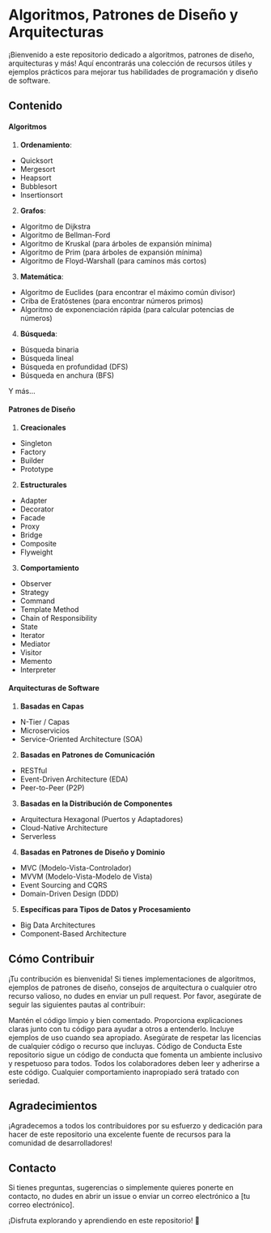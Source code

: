 # Algoritmos, Patrones de Diseño y Arquitecturas

¡Bienvenido a este repositorio dedicado a algoritmos, patrones de diseño, arquitecturas y más! Aquí encontrarás una colección de recursos útiles y ejemplos prácticos para mejorar tus habilidades de programación y diseño de software.

## Contenido

#### Algoritmos

1. **Ordenamiento**:

- Quicksort
- Mergesort
- Heapsort
- Bubblesort
- Insertionsort

2. **Grafos**:

- Algoritmo de Dijkstra
- Algoritmo de Bellman-Ford
- Algoritmo de Kruskal (para árboles de expansión mínima)
- Algoritmo de Prim (para árboles de expansión mínima)
- Algoritmo de Floyd-Warshall (para caminos más cortos)

3. **Matemática**:

- Algoritmo de Euclides (para encontrar el máximo común divisor)
- Criba de Eratóstenes (para encontrar números primos)
- Algoritmo de exponenciación rápida (para calcular potencias de números)

4. **Búsqueda**:

- Búsqueda binaria
- Búsqueda lineal
- Búsqueda en profundidad (DFS)
- Búsqueda en anchura (BFS)

Y más...

#### Patrones de Diseño

1. **Creacionales**

- Singleton
- Factory
- Builder
- Prototype

2. **Estructurales**

- Adapter
- Decorator
- Facade
- Proxy
- Bridge
- Composite
- Flyweight

3. **Comportamiento**

- Observer
- Strategy
- Command
- Template Method
- Chain of Responsibility
- State
- Iterator
- Mediator
- Visitor
- Memento
- Interpreter

#### Arquitecturas de Software

1. **Basadas en Capas**

- N-Tier / Capas
- Microservicios
- Service-Oriented Architecture (SOA)

2. **Basadas en Patrones de Comunicación**

- RESTful
- Event-Driven Architecture (EDA)
- Peer-to-Peer (P2P)

3. **Basadas en la Distribución de Componentes**

- Arquitectura Hexagonal (Puertos y Adaptadores)
- Cloud-Native Architecture
- Serverless

4. **Basadas en Patrones de Diseño y Dominio**

- MVC (Modelo-Vista-Controlador)
- MVVM (Modelo-Vista-Modelo de Vista)
- Event Sourcing and CQRS
- Domain-Driven Design (DDD)

5. **Específicas para Tipos de Datos y Procesamiento**

- Big Data Architectures
- Component-Based Architecture

## Cómo Contribuir

¡Tu contribución es bienvenida! Si tienes implementaciones de algoritmos, ejemplos de patrones de diseño, consejos de arquitectura o cualquier otro recurso valioso, no dudes en enviar un pull request. Por favor, asegúrate de seguir las siguientes pautas al contribuir:

Mantén el código limpio y bien comentado.
Proporciona explicaciones claras junto con tu código para ayudar a otros a entenderlo.
Incluye ejemplos de uso cuando sea apropiado.
Asegúrate de respetar las licencias de cualquier código o recurso que incluyas.
Código de Conducta
Este repositorio sigue un código de conducta que fomenta un ambiente inclusivo y respetuoso para todos. Todos los colaboradores deben leer y adherirse a este código. Cualquier comportamiento inapropiado será tratado con seriedad.

## Agradecimientos

¡Agradecemos a todos los contribuidores por su esfuerzo y dedicación para hacer de este repositorio una excelente fuente de recursos para la comunidad de desarrolladores!

## Contacto

Si tienes preguntas, sugerencias o simplemente quieres ponerte en contacto, no dudes en abrir un issue o enviar un correo electrónico a [tu correo electrónico].

¡Disfruta explorando y aprendiendo en este repositorio! 🚀
